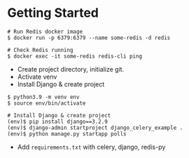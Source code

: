# Getting Started
```shell
# Run Redis docker image
$ docker run -p 6379:6379 --name some-redis -d redis

# Check Redis running
$ docker exec -it some-redis redis-cli ping
```
- Create project directory, initialize git.
- Activate venv
- Install Django & create project
```shell
$ python3.9 -m venv env
$ source env/bin/activate

# Install Django & create project
(env)$ pip install django==3.2.9
(env)$ django-admin startproject django_celery_example .
(env)$ python manage.py startapp polls
```
- Add `requirements.txt` with celery, django, redis-py